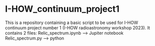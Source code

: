 # I-HOW_continuum_project1
This is a repository containing a basic script to be used for I-HOW continuum project number 1 (I-HOW radioastronomy workshop 2023). 
It contains 2 files:
Relic_spectrum.ipynb --> Jupiter notebook 
Relic_spectrum.py --> python 



